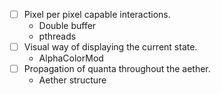 - [ ] Pixel per pixel capable interactions.
	- Double buffer
	- pthreads
- [ ] Visual way of displaying the current state.
	- AlphaColorMod
- [ ] Propagation of quanta throughout the aether.
	- Aether structure
